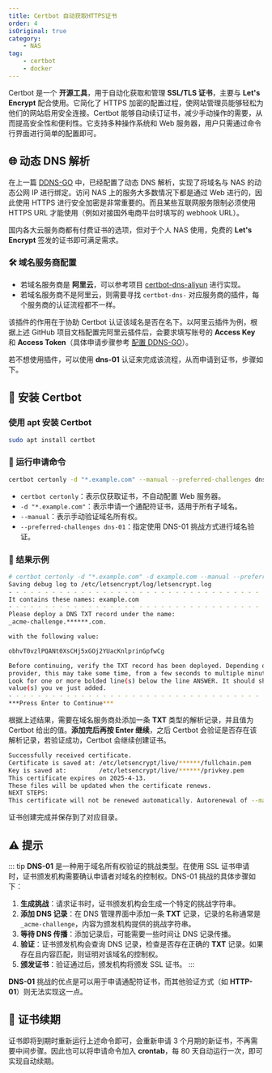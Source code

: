 ```yaml
---
title: Certbot 自动获取HTTPS证书
order: 4
isOriginal: true
category:
    - NAS
tag:
    - certbot
    - docker
---
```


Certbot 是一个 **开源工具**，用于自动化获取和管理 **SSL/TLS 证书**，主要与 **Let's Encrypt** 配合使用。它简化了 HTTPS 加密的配置过程，使网站管理员能够轻松为他们的网站启用安全连接。Certbot 能够自动续订证书，减少手动操作的需要，从而提高安全性和便利性。它支持多种操作系统和 Web 服务器，用户只需通过命令行界面进行简单的配置即可。

## 🌐 动态 DNS 解析

在上一篇 [DDNS-GO](./3-ddns-go.md) 中，已经配置了动态 DNS 解析，实现了将域名与 NAS 的动态公网 IP 进行绑定。访问 NAS 上的服务大多数情况下都是通过 Web 进行的，因此使用 HTTPS 进行安全加密是非常重要的。而且某些互联网服务限制必须使用 HTTPS URL 才能使用（例如对接国外电商平台时填写的 webhook URL）。

国内各大云服务商都有付费证书的选项，但对于个人 NAS 使用，免费的 **Let's Encrypt** 签发的证书即可满足需求。

### 🛠️ 域名服务商配置

- 若域名服务商是 **阿里云**，可以参考项目 [certbot-dns-aliyun](https://github.com/justjavac/certbot-dns-aliyun) 进行实现。
- 若域名服务商不是阿里云，则需要寻找 `certbot-dns-` 对应服务商的插件，每个服务商的认证流程都不一样。

该插件的作用在于协助 Certbot 认证该域名是否在名下。以阿里云插件为例，根据上述 GitHub 项目文档配置完阿里云插件后，会要求填写账号的 **Access Key** 和 **Access Token**（具体申请步骤参考 [配置 DDNS-GO](./3-ddns-go.md/#配置ddns-go)）。

若不想使用插件，可以使用 **dns-01** 认证来完成该流程，从而申请到证书，步骤如下。

## 🚀 安装 Certbot

### 使用 apt 安装 Certbot

```bash
sudo apt install certbot
```

### 📝 运行申请命令

```bash
certbot certonly -d "*.example.com" --manual --preferred-challenges dns-01 # 改成自己的域名
```

- `certbot certonly`：表示仅获取证书，不自动配置 Web 服务器。
- `-d "*.example.com"`：表示申请一个通配符证书，适用于所有子域名。
- `--manual`：表示手动验证域名所有权。
- `--preferred-challenges dns-01`：指定使用 DNS-01 挑战方式进行域名验证。

### 📜 结果示例

```bash
# certbot certonly -d "*.example.com" -d example.com --manual --preferred-challenges dns-01
Saving debug log to /etc/letsencrypt/log/letsencrypt.log
- - - - - - - - - - - - - - - - - - - - - - - - - - - - - - - - - - - - - - - -
It contains these names: example.com
- - - - - - - - - - - - - - - - - - - - - - - - - - - - - - - - - - - - - - - -
Please deploy a DNS TXT record under the name:
_acme-challenge.******.com.

with the following value:

obhvT0vzlPQANt0XsCHj5xGOj2YUacKnlprinGpfwCg

Before continuing, verify the TXT record has been deployed. Depending on the DNS
provider, this may take some time, from a few seconds to multiple minutes. You can check if it has finished deploying with aid of online tools, such as the Google Admin Toolbox: https://toolbox.googleapps.com/apps/dig/#TXT/_acme-challenge.diaoan.xyz.
Look for one or more bolded line(s) below the line ANSWER. It should show the
value(s) you ve just added.
- - - - - - - - - - - - - - - - - - - - - - - - - - - - - - - - - - - - - - - -
***Press Enter to Continue***
```

根据上述结果，需要在域名服务商处添加一条 **TXT** 类型的解析记录，并且值为 Certbot 给出的值。**添加完后再按 Enter 继续**，之后 Certbot 会验证是否存在该解析记录，若验证成功，Certbot 会继续创建证书。

```bash
Successfully received certificate.
Certificate is saved at: /etc/letsencrypt/live/******/fullchain.pem
Key is saved at:         /etc/letsencrypt/live/******/privkey.pem
This certificate expires on 2025-4-13.
These files will be updated when the certificate renews.
NEXT STEPS:
This certificate will not be renewed automatically. Autorenewal of --manual certificates requires the use of an authentication hook script (--manual-auth-hook) but one was not provided. To renew this certificate, repeat this same certbot command before the certificate's expiry date.
```

证书创建完成并保存到了对应目录。

## ⚠️ 提示

::: tip
**DNS-01** 是一种用于域名所有权验证的挑战类型。在使用 SSL 证书申请时，证书颁发机构需要确认申请者对域名的控制权。DNS-01 挑战的具体步骤如下：

1. **生成挑战**：请求证书时，证书颁发机构会生成一个特定的挑战字符串。
2. **添加 DNS 记录**：在 DNS 管理界面中添加一条 **TXT** 记录，记录的名称通常是 `_acme-challenge`，内容为颁发机构提供的挑战字符串。
3. **等待 DNS 传播**：添加记录后，可能需要一些时间让 DNS 记录传播。
4. **验证**：证书颁发机构会查询 DNS 记录，检查是否存在正确的 **TXT** 记录。如果存在且内容匹配，则证明对该域名的控制权。
5. **颁发证书**：验证通过后，颁发机构将颁发 SSL 证书。
:::

**DNS-01** 挑战的优点是可以用于申请通配符证书，而其他验证方式（如 **HTTP-01**）则无法实现这一点。

## 🔄 证书续期

证书即将到期时重新运行上述命令即可，会重新申请 3 个月期的新证书，不再需要中间步骤。因此也可以将申请命令加入 **crontab**，每 80 天自动运行一次，即可实现自动续期。